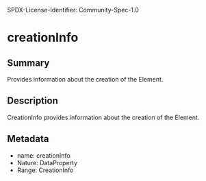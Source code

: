SPDX-License-Identifier: Community-Spec-1.0

# creationInfo

## Summary

Provides information about the creation of the Element.

## Description

CreationInfo provides information about the creation of the Element.

## Metadata

- name: creationInfo
- Nature: DataProperty
- Range: CreationInfo
